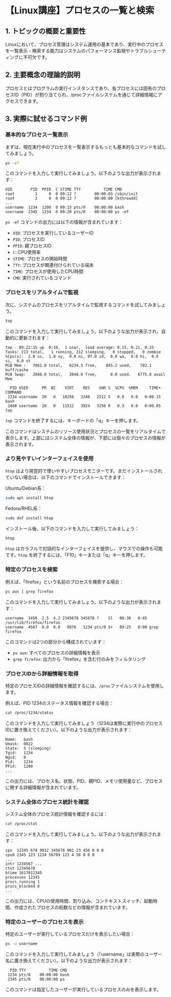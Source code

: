 # 【Linux講座】プロセスの一覧と検索

## 1. トピックの概要と重要性
Linuxにおいて、プロセス管理はシステム運用の基本であり、実行中のプロセスを一覧表示・検索する能力はシステムのパフォーマンス監視やトラブルシューティングに不可欠です。

## 2. 主要概念の理論的説明
プロセスとはプログラムの実行インスタンスであり、各プロセスには固有のプロセスID（PID）が割り当てられ、/procファイルシステムを通じて詳細情報にアクセスできます。

## 3. 実際に試せるコマンド例

### 基本的なプロセス一覧表示

まずは、現在実行中のプロセスを一覧表示するもっとも基本的なコマンドを試してみましょう。

```bash
ps -ef
```

このコマンドを入力して実行してみましょう。以下のような出力が表示されます：

```
UID        PID  PPID  C STIME TTY          TIME CMD
root         1     0  0 09:12 ?        00:00:03 /sbin/init
root         2     0  0 09:12 ?        00:00:00 [kthreadd]
...
username  1234  1200  0 09:15 pts/0    00:00:00 bash
username  2345  1234  0 09:20 pts/0    00:00:00 ps -ef
```

`ps -ef` コマンドの出力には以下の情報が含まれています：
- `UID`: プロセスを実行しているユーザーID
- `PID`: プロセスID
- `PPID`: 親プロセスID
- `C`: CPU使用率
- `STIME`: プロセスの開始時間
- `TTY`: プロセスが関連付けられている端末
- `TIME`: プロセスが使用したCPU時間
- `CMD`: 実行されているコマンド

### プロセスをリアルタイムで監視

次に、システムのプロセスをリアルタイムで監視するコマンドを試してみましょう。

```bash
top
```

このコマンドを入力して実行してみましょう。以下のような出力が表示され、自動的に更新されます：

```
top - 09:22:15 up  0:10,  1 user,  load average: 0.15, 0.21, 0.25
Tasks: 213 total,   1 running, 212 sleeping,   0 stopped,   0 zombie
%Cpu(s):  2.0 us,  1.0 sy,  0.0 ni, 97.0 id,  0.0 wa,  0.0 hi,  0.0 si,  0.0 st
MiB Mem :   7861.8 total,   6234.5 free,    845.2 used,    782.1 buff/cache
MiB Swap:   2048.0 total,   2048.0 free,      0.0 used.   6775.8 avail Mem 

  PID USER      PR  NI    VIRT    RES    SHR S  %CPU  %MEM     TIME+ COMMAND
 1234 username  20   0   10256   3240   2512 S   0.0   0.0   0:00.15 bash
 2468 username  20   0   11512   3924   3256 R   0.3   0.0   0:00.05 top
```

`top` コマンドを終了するには、キーボードの「q」キーを押します。

このコマンドはシステムのリソース使用状況とプロセスの一覧をリアルタイムで表示します。上部にはシステム全体の情報が、下部には個々のプロセスの情報が表示されます。

### より見やすいインターフェイスを使用

`htop` はより視覚的で使いやすいプロセスモニターです。まだインストールされていない場合は、以下のコマンドでインストールできます：

Ubuntu/Debian系：
```bash
sudo apt install htop
```

Fedora/RHEL系：
```bash
sudo dnf install htop
```

インストール後、以下のコマンドを入力して実行してみましょう：

```bash
htop
```

`htop` はカラフルで対話的なインターフェイスを提供し、マウスでの操作も可能です。`htop` を終了するには、「F10」キーまたは「q」キーを押します。

### 特定のプロセスを検索

例えば、「firefox」という名前のプロセスを検索する場合：

```bash
ps aux | grep firefox
```

このコマンドを入力して実行してみましょう。以下のような出力が表示されます：

```
username  3456  2.5  4.2 2345678 345678 ?    Sl   08:30   0:45 /usr/lib/firefox/firefox
username  4567  0.0  0.0   9876   1234 pts/0 S+   09:25   0:00 grep firefox
```

このコマンドは2つの部分から構成されています：
- `ps aux`: すべてのプロセスの詳細情報を表示
- `grep firefox`: 出力から「firefox」を含む行のみをフィルタリング

### プロセスIDから詳細情報を取得

特定のプロセスIDの詳細情報を確認するには、`/proc`ファイルシステムを使用します。

例えば、PID 1234のステータス情報を確認する場合：

```bash
cat /proc/1234/status
```

このコマンドを入力して実行してみましょう（1234は実際に実行中のプロセスIDに置き換えてください）。以下のような出力が表示されます：

```
Name:   bash
Umask:  0022
State:  S (sleeping)
Tgid:   1234
Ngid:   0
Pid:    1234
PPid:   1200
...
```

この出力には、プロセス名、状態、PID、親PID、メモリ使用量など、プロセスに関する詳細情報が含まれています。

### システム全体のプロセス統計を確認

システム全体のプロセス統計情報を確認するには：

```bash
cat /proc/stat
```

このコマンドを入力して実行してみましょう。以下のような出力が表示されます：

```
cpu  12345 678 9012 345678 901 23 456 0 0 0
cpu0 2345 123 1234 56789 123 4 56 0 0 0
...
intr 1234567 ...
ctxt 12345678
btime 1617012345
processes 12345
procs_running 1
procs_blocked 0
...
```

この出力には、CPUの使用時間、割り込み、コンテキストスイッチ、起動時間、作成されたプロセスの総数などの情報が含まれています。

### 特定のユーザーのプロセスを表示

特定のユーザーが実行しているプロセスだけを表示したい場合：

```bash
ps -u username
```

このコマンドを入力して実行してみましょう（「username」は実際のユーザー名に置き換えてください）。以下のような出力が表示されます：

```
  PID TTY          TIME CMD
 1234 pts/0    00:00:00 bash
 2345 pts/0    00:00:00 ps
```

このコマンドは指定したユーザーが実行しているプロセスのみを表示します。
